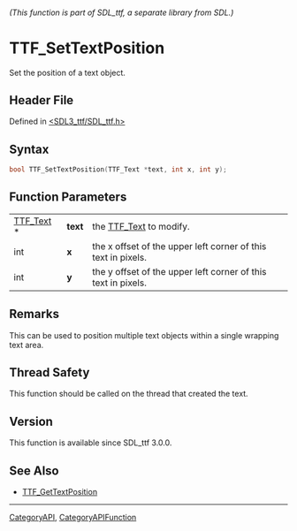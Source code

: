 ###### (This function is part of SDL_ttf, a separate library from SDL.)
# TTF_SetTextPosition

Set the position of a text object.

## Header File

Defined in [<SDL3_ttf/SDL_ttf.h>](https://github.com/libsdl-org/SDL_ttf/blob/main/include/SDL3_ttf/SDL_ttf.h)

## Syntax

```c
bool TTF_SetTextPosition(TTF_Text *text, int x, int y);
```

## Function Parameters

|                        |          |                                                               |
| ---------------------- | -------- | ------------------------------------------------------------- |
| [TTF_Text](TTF_Text) * | **text** | the [TTF_Text](TTF_Text) to modify.                           |
| int                    | **x**    | the x offset of the upper left corner of this text in pixels. |
| int                    | **y**    | the y offset of the upper left corner of this text in pixels. |

## Remarks

This can be used to position multiple text objects within a single wrapping
text area.

## Thread Safety

This function should be called on the thread that created the text.

## Version

This function is available since SDL_ttf 3.0.0.

## See Also

- [TTF_GetTextPosition](TTF_GetTextPosition)

----
[CategoryAPI](CategoryAPI), [CategoryAPIFunction](CategoryAPIFunction)

